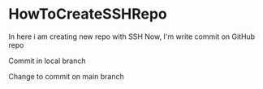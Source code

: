 # HowToCreateSSHRepo
In here i am creating new repo with SSH
Now, I'm write commit on GitHub repo

Commit in local branch


Change to commit on main branch
